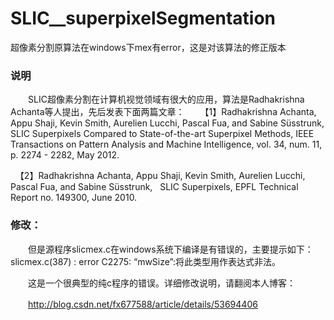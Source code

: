 
# SLIC__superpixelSegmentation
超像素分割原算法在windows下mex有error，这是对该算法的修正版本
### 说明
　　SLIC超像素分割在计算机视觉领域有很大的应用，算法是Radhakrishna Achanta等人提出，先后发表下面两篇文章：
　　【1】Radhakrishna Achanta, Appu Shaji, Kevin Smith, Aurelien Lucchi, Pascal Fua, and Sabine Süsstrunk, 
    SLIC Superpixels Compared to State-of-the-art Superpixel Methods, IEEE Transactions on Pattern Analysis 
    and Machine Intelligence, vol. 34, num. 11, p. 2274 - 2282, May 2012.
    
    【2】Radhakrishna Achanta, Appu Shaji, Kevin Smith, Aurelien Lucchi, Pascal Fua, and Sabine Süsstrunk, 
    SLIC Superpixels, EPFL Technical Report no. 149300, June 2010.
### 修改：
　　但是源程序slicmex.c在windows系统下编译是有错误的，主要提示如下：slicmex.c(387) : error C2275: “mwSize”:将此类型用作表达式非法。
  
　　这是一个很典型的纯c程序的错误。详细修改说明，请翻阅本人博客：

　　http://blog.csdn.net/fx677588/article/details/53694406
